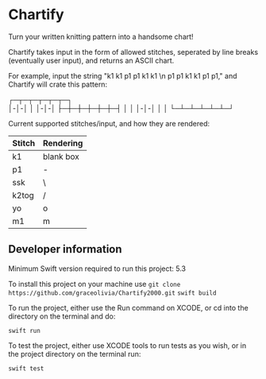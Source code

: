 # Chartify

Turn your written knitting pattern into a handsome chart!

Chartify takes input in the form of allowed stitches, seperated by line breaks (eventually user input), and returns an ASCII chart.

For example, input the string "k1 k1 p1 p1 k1 k1 \n p1 p1 k1 k1 p1 p1," and Chartify will crate this pattern:

┌─┬─┬─┬─┬─┬─┐  
│-│-│ │ │-│-│
├─┼─┼─┼─┼─┼─┤
│ │ │-│-│ │ │
└─┴─┴─┴─┴─┴─┘


Current supported stitches/input, and how they are rendered:

| Stitch     | Rendering |
| ----------- | ----------- |
| k1      | blank box       |
| p1   | -        |
| ssk   | \        |
| k2tog   | /        |
| yo   | o        |
| m1   | m        |


## Developer information

Minimum Swift version required to run this project: 5.3

To install this project on your machine use 
`git clone https://github.com/graceolivia/Chartify2000.git`
`swift build`

To run the project, either use the Run command on XCODE, or cd into the directory on the terminal and do:


`swift run`

To test the project, either use XCODE tools to run tests as you wish, or in the project directory on the terminal run:

`swift test`
